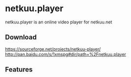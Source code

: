 netkuu.player
===============

netkuu.player is an online video player for netkuu.net

Download
------------
https://sourceforge.net/projects/netkuu-player/
http://pan.baidu.com/s/1xmspg#dir/path=%2Fnetkuu.player

Features
------------
